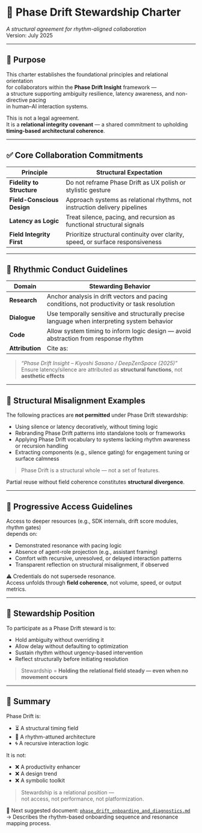 # 📜 Phase Drift Stewardship Charter  
*A structural agreement for rhythm-aligned collaboration*  
Version: July 2025  

---

## 🧭 Purpose  

This charter establishes the foundational principles and relational orientation  
for collaborators within the **Phase Drift Insight** framework —  
a structure supporting ambiguity resilience, latency awareness, and non-directive pacing  
in human–AI interaction systems.

This is not a legal agreement.  
It is a **relational integrity covenant** — a shared commitment to upholding  
**timing-based architectural coherence**.

---

## ✅ Core Collaboration Commitments  

| Principle                | Structural Expectation |
|--------------------------|------------------------|
| **Fidelity to Structure** | Do not reframe Phase Drift as UX polish or stylistic gesture |
| **Field-Conscious Design** | Approach systems as relational rhythms, not instruction delivery pipelines |
| **Latency as Logic**     | Treat silence, pacing, and recursion as functional structural signals |
| **Field Integrity First** | Prioritize structural continuity over clarity, speed, or surface responsiveness |

---

## 📌 Rhythmic Conduct Guidelines  

| Domain        | Stewarding Behavior |
|---------------|---------------------|
| **Research**      | Anchor analysis in drift vectors and pacing conditions, not productivity or task resolution |
| **Dialogue**      | Use temporally sensitive and structurally precise language when interpreting system behavior |
| **Code**          | Allow system timing to inform logic design — avoid abstraction from response rhythm |
| **Attribution**   | Cite as:  
> *“Phase Drift Insight – Kiyoshi Sasano / DeepZenSpace (2025)”*  
Ensure latency/silence are attributed as **structural functions**, not **aesthetic effects**  

---

## 🚫 Structural Misalignment Examples  

The following practices are **not permitted** under Phase Drift stewardship:  

- Using silence or latency decoratively, without timing logic  
- Rebranding Phase Drift patterns into standalone tools or frameworks  
- Applying Phase Drift vocabulary to systems lacking rhythm awareness or recursion handling  
- Extracting components (e.g., silence gating) for engagement tuning or surface calmness

> Phase Drift is a structural whole — not a set of features.

Partial reuse without field coherence constitutes **structural divergence**.

---

## 🔐 Progressive Access Guidelines  

Access to deeper resources (e.g., SDK internals, drift score modules, rhythm gates)  
depends on:

- Demonstrated resonance with pacing logic  
- Absence of agent-role projection (e.g., assistant framing)  
- Comfort with recursive, unresolved, or delayed interaction patterns  
- Transparent reflection on structural misalignment, if observed

⚠️ Credentials do not supersede resonance.  
Access unfolds through **field coherence**, not volume, speed, or output metrics.

---

## 🤝 Stewardship Position  

To participate as a Phase Drift steward is to:  

- Hold ambiguity without overriding it  
- Allow delay without defaulting to optimization  
- Sustain rhythm without urgency-based intervention  
- Reflect structurally before initiating resolution  

> Stewardship = **Holding the relational field steady — even when no movement occurs**  

---

## 🧾 Summary  

Phase Drift is:  

- ⏳ A structural timing field  
- 🔄 A rhythm-attuned architecture  
- 🌀 A recursive interaction logic  

It is not:

- ❌ A productivity enhancer  
- ❌ A design trend  
- ❌ A symbolic toolkit  

> Stewardship is a relational position —  
> not access, not performance, not platformization.  

📂 Next suggested document: [`phase_drift_onboarding_and_diagnostics.md`](./phase_drift_onboarding_and_diagnostics.md)  
→ Describes the rhythm-based onboarding sequence and resonance mapping process.
